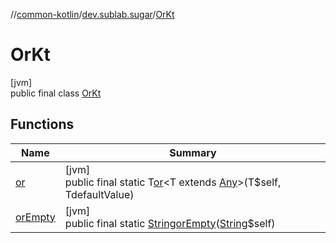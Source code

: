 //[common-kotlin](../../../index.md)/[dev.sublab.sugar](../index.md)/[OrKt](index.md)

# OrKt

[jvm]\
public final class [OrKt](index.md)

## Functions

| Name | Summary |
|---|---|
| [or](or.md) | [jvm]<br>public final static T[or](or.md)&lt;T extends [Any](https://kotlinlang.org/api/latest/jvm/stdlib/kotlin/-any/index.html)&gt;(T$self, TdefaultValue) |
| [orEmpty](or-empty.md) | [jvm]<br>public final static [String](https://docs.oracle.com/javase/8/docs/api/java/lang/String.html)[orEmpty](or-empty.md)([String](https://docs.oracle.com/javase/8/docs/api/java/lang/String.html)$self) |
